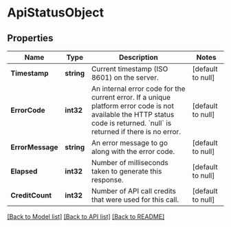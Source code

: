 # ApiStatusObject

## Properties
Name | Type | Description | Notes
------------ | ------------- | ------------- | -------------
**Timestamp** | **string** | Current timestamp (ISO 8601) on the server. | [default to null]
**ErrorCode** | **int32** | An internal error code for the current error. If a unique platform error code is not available the HTTP status code is returned. &#x60;null&#x60; is returned if there is no error. | [default to null]
**ErrorMessage** | **string** | An error message to go along with the error code. | [default to null]
**Elapsed** | **int32** | Number of milliseconds taken to generate this response. | [default to null]
**CreditCount** | **int32** | Number of API call credits that were used for this call. | [default to null]

[[Back to Model list]](../README.md#documentation-for-models) [[Back to API list]](../README.md#documentation-for-api-endpoints) [[Back to README]](../README.md)


